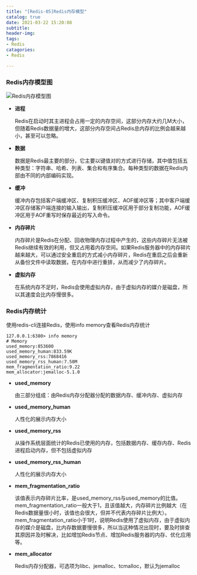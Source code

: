 ```yaml
---
title: "[Redis-05]Redis内存模型"
catalog: true
date: 2021-03-22 15:20:08
subtitle: 
header-img:
tags:
- Redis
catagories:
- Redis

---
```


### Redis内存模型图

![Redis内存模型图](memory-model.png)

- **进程**

  Redis在启动时其主进程会占用一定的内存空间，这部分内存大约几M大小，但随着Redis数据量的增大，这部分内存空间占Redis总内存的比例会越来越小，甚至可以忽略。

- **数据**

  数据是Redis最主要的部分，它主要以键值对的方式进行存储，其中值包括五种类型：字符串、哈希、列表、集合和有序集合。每种类型的数据在Redis内部由不同的内部编码实现。

- **缓冲**

  缓冲内存包括客户端缓冲区、复制积压缓冲区、AOF缓冲区等；其中客户端缓冲区存储客户端连接的输入输出，复制积压缓冲区用于部分复制功能，AOF缓冲区用于AOF重写时保存最近的写入命令。

- **内存碎片**

  内存碎片是Redis在分配、回收物理内存过程中产生的，这些内存碎片无法被Redis继续有效的利用，但又占用着内存空间。如果Redis服务器中的内存碎片越来越大，可以通过安全重启的方式减小内存碎片，Redis在重启之后会重新从备份文件中读取数据，在内存中进行重排，从而减少了内存碎片。

- **虚拟内存**

  在系统内存不足时，Redis会使用虚拟内存，由于虚拟内存的媒介是磁盘，所以其速度会比内存慢很多。

### Redis内存统计

使用redis-cli连接Redis，使用info memory查看Redis内存统计

```
127.0.0.1:6380> info memory
# Memory
used_memory:853600
used_memory_human:833.59K
used_memory_rss:7868416
used_memory_rss_human:7.50M
mem_fragmentation_ratio:9.22
mem_allocator:jemalloc-5.1.0
```

- **used_memory**

  由三部分组成：由Redis内存分配器分配的数据内存、缓冲内存、虚拟内存

- **used_memory_human**

  人性化的展示内存大小

- **used_memory_rss**

  从操作系统层面统计的Redis已使用的内存，包括数据内存、缓存内存、Redis进程启动内存，但不包括虚拟内存

- **used_memory_rss_human**

  人性化的展示内存大小

- **mem_fragmentation_ratio**

  该值表示内存碎片比率，是used_memory_rss与used_memory的比值。mem_fragmentation_ratio一般大于1，且该值越大，内存碎片比例越大（在Redis数据量很小时，该值也会很大，但并不代表内存碎片比例大）。mem_fragmentation_ratio小于1时，说明Redis使用了虚拟内存，由于虚拟内存的媒介是磁盘，比内存数据要慢很多，所以当这种情况出现时，要及时排查其原因并及时解决，比如增加Redis节点、增加Redis服务器的内存、优化应用等。

- **mem_allocator**

  Redis内存分配器，可选项为libc、jemalloc、tcmalloc，默认为jemalloc

